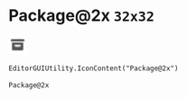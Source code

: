 # Package@2x `32x32`
<img src="/img/Package.png" width=32 height=32>

``` CSharp
EditorGUIUtility.IconContent("Package@2x")
```
```
Package@2x
```
